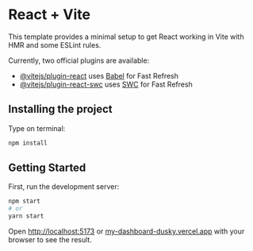 # React + Vite

This template provides a minimal setup to get React working in Vite with HMR and some ESLint rules.

Currently, two official plugins are available:

- [@vitejs/plugin-react](https://github.com/vitejs/vite-plugin-react/blob/main/packages/plugin-react/README.md) uses [Babel](https://babeljs.io/) for Fast Refresh
- [@vitejs/plugin-react-swc](https://github.com/vitejs/vite-plugin-react-swc) uses [SWC](https://swc.rs/) for Fast Refresh

## Installing the project

Type on terminal:

```bash
npm install
```

## Getting Started

First, run the development server:

```bash
npm start
# or
yarn start
```

Open [http://localhost:5173](http://localhost:5173) or [my-dashboard-dusky.vercel.app](https://my-dashboard-dusky.vercel.app/) with your browser to see the result.
